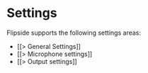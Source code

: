 # Settings

Flipside supports the following settings areas:

* [[> General Settings]]
* [[> Microphone settings]]
* [[> Output settings]]
